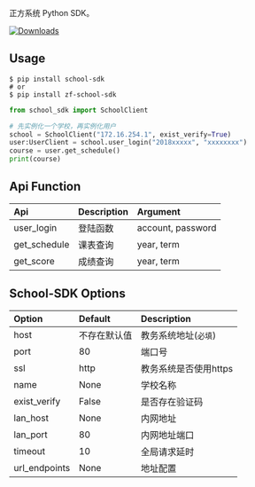 正方系统 Python SDK。

<!-- [![Build Status](https://travis-ci.org/dairoot/school-api.svg?branch=master)](https://travis-ci.org/dairoot/school-api)
[![Scrutinizer Code Quality](https://scrutinizer-ci.com/g/dairoot/school-api/badges/quality-score.png?b=master)](https://scrutinizer-ci.com/g/dairoot/school-api/?branch=master)
[![codecov](https://codecov.io/gh/dairoot/school-api/branch/master/graph/badge.svg)](https://codecov.io/gh/dairoot/school-api)
[![pypi](https://img.shields.io/pypi/v/school-api.svg)](https://pypi.org/project/school-api/)
[![Downloads](https://pepy.tech/badge/school-sdk)](https://pepy.tech/project/school-api) -->


[![Downloads](https://pepy.tech/badge/school-sdk)](https://pepy.tech/project/school-sdk)


## Usage
```Shell
$ pip install school-sdk
# or
$ pip install zf-school-sdk
```

```Python
from school_sdk import SchoolClient

# 先实例化一个学校，再实例化用户
school = SchoolClient("172.16.254.1", exist_verify=True)
user:UserClient = school.user_login("2018xxxxx", "xxxxxxxx")
course = user.get_schedule()
print(course)
```

## Api Function

| Api          | Description | Argument          |
| :----------- | :---------- | :---------------- |
| user_login   | 登陆函数    | account, password |
| get_schedule | 课表查询    | year, term        |
| get_score    | 成绩查询    | year, term        |



## School-SDK Options

| Option        | Default      | Description           |
| :------------ | :----------- | :-------------------- |
| host          | 不存在默认值 | 教务系统地址(`必填`)  |
| port          | 80           | 端口号                |
| ssl           | http         | 教务系统是否使用https |
| name          | None         | 学校名称              |
| exist_verify  | False        | 是否存在验证码        |
| lan_host      | None         | 内网地址              |
| lan_port      | 80           | 内网地址端口          |
| timeout       | 10           | 全局请求延时          |
| url_endpoints | None         | 地址配置              |



<!-- | <!--            | url_path_list | `略`                    | 学校接口地址列表 |
| class_time_list | `略`          | 上课时间列表            |
| timeout         | 10            | 全局请求延时            |
| session         | MemoryStorage | 缓存工具(推荐使用redis) |              | --> 
